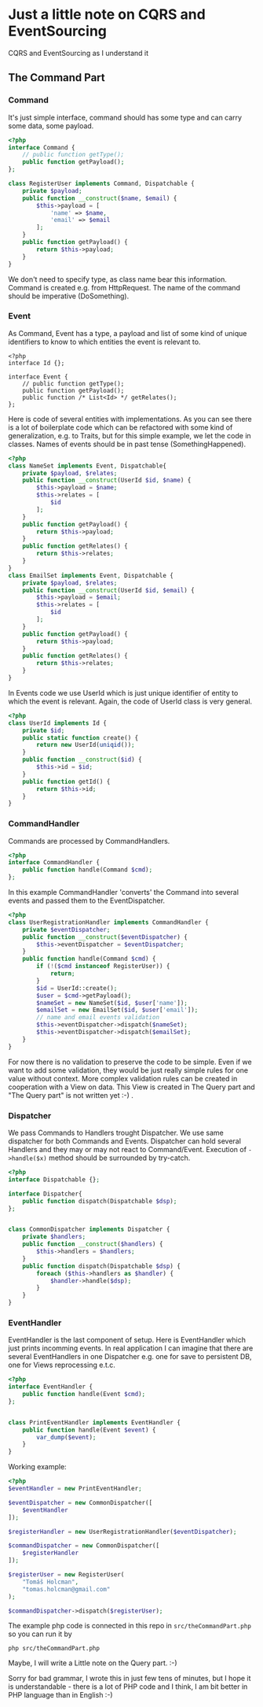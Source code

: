 # Just a little note on CQRS and EventSourcing

CQRS and EventSourcing as I understand it

## The Command Part

### Command

It's just simple interface, command should has some type and can carry some data, some payload.

```php
<?php
interface Command {
	// public function getType();
	public function getPayload();
};

class RegisterUser implements Command, Dispatchable {
	private $payload;
	public function __construct($name, $email) {
		$this->payload = [
			'name' => $name,
			'email' => $email
		];
	}
	public function getPayload() {
		return $this->payload;
	}
}

```

We don't need to specify type, as class name bear this information. Command is created e.g. from HttpRequest. The name of the command should be imperative (DoSomething).

### Event

As Command, Event has a type, a payload and list of some kind of unique identifiers to know to which entities the event is relevant to.

```
<?php
interface Id {};

interface Event {
	// public function getType();
	public function getPayload();
	public function /* List<Id> */ getRelates();
};

```

Here is code of several entities with implementations. As you can see there is a lot of boilerplate code which can be refactored with some kind of generalization, e.g. to Traits, but for this simple example, we let the code in classes. Names of events should be in past tense (SomethingHappened).

```php
<?php
class NameSet implements Event, Dispatchable{
	private $payload, $relates;
	public function __construct(UserId $id, $name) {
		$this->payload = $name;
		$this->relates = [
			$id
		];
	}
	public function getPayload() {
		return $this->payload;
	}
	public function getRelates() {
		return $this->relates;
	}
}
class EmailSet implements Event, Dispatchable {
	private $payload, $relates;
	public function __construct(UserId $id, $email) {
		$this->payload = $email;
		$this->relates = [
			$id
		];
	}
	public function getPayload() {
		return $this->payload;
	}
	public function getRelates() {
		return $this->relates;
	}
}

```

In Events code we use UserId which is just unique identifier of entity to which the event is relevant. Again, the code of UserId class is very general.

```php
<?php
class UserId implements Id {
	private $id;
	public static function create() {
		return new UserId(uniqid());
	}
	public function __construct($id) {
		$this->id = $id;
	}
	public function getId() {
		return $this->id;
	}
}
```

### CommandHandler

Commands are processed by CommandHandlers.

```php
<?php
interface CommandHandler {
	public function handle(Command $cmd);
};

```

In this example CommandHandler 'converts' the Command into several events and passed them to the EventDispatcher.

```php
<?php
class UserRegistrationHandler implements CommandHandler {
	private $eventDispatcher;
	public function __construct($eventDispatcher) {
		$this->eventDispatcher = $eventDispatcher;
	}
	public function handle(Command $cmd) {
		if (!($cmd instanceof RegisterUser)) {
			return;
		}
		$id = UserId::create();
		$user = $cmd->getPayload();
		$nameSet = new NameSet($id, $user['name']);
		$emailSet = new EmailSet($id, $user['email']);
		// name and email events validation
		$this->eventDispatcher->dispatch($nameSet);
		$this->eventDispatcher->dispatch($emailSet);
	}
}

```

For now there is no validation to preserve the code to be simple. Even if we want to add some validation, they would be just really simple rules for one value without context. More complex validation rules can be created in cooperation with a View on data. This View is created in The Query part and "The Query part" is not written yet :-) .


### Dispatcher

We pass Commands to Handlers trought Dispatcher. We use same dispatcher for both Commands and Events. Dispatcher can hold several Handlers and they may or may not react to Command/Event. Execution of `->handle($x)` method should be surrounded by try-catch.

```php
<?php
interface Dispatchable {};

interface Dispatcher{
	public function dispatch(Dispatchable $dsp);
};


class CommonDispatcher implements Dispatcher {
	private $handlers;
	public function __construct($handlers) {
		$this->handlers = $handlers;
	}
	public function dispatch(Dispatchable $dsp) {
		foreach ($this->handlers as $handler) {
			$handler->handle($dsp);
		}
	}
}
```
### EventHandler

EventHandler is the last component of setup. Here is EventHandler which just prints incomming events. In real application I can imagine that there are several EventHandlers in one Dispatcher e.g. one for save to persistent DB, one for Views reprocessing e.t.c.


```php
<?php
interface EventHandler {
	public function handle(Event $cmd);
};


class PrintEventHandler implements EventHandler {
	public function handle(Event $event) {
		var_dump($event);
	}
}
```

Working example:

```php
<?php
$eventHandler = new PrintEventHandler;

$eventDispatcher = new CommonDispatcher([
	$eventHandler
]);

$registerHandler = new UserRegistrationHandler($eventDispatcher);

$commandDispatcher = new CommonDispatcher([
	$registerHandler
]);

$registerUser = new RegisterUser(
	"Tomáš Holcman",
	"tomas.holcman@gmail.com"
);

$commandDispatcher->dispatch($registerUser);
```

The example php code is connected in this repo in `src/theCommandPart.php` so you can run it by

```
php src/theCommandPart.php
```

Maybe, I will write a Little note on the Query part. :-)

Sorry for bad grammar, I wrote this in just few tens of minutes, but I hope it is understandable - there is a lot of PHP code and I think, I am bit better in PHP language than in English :-)

